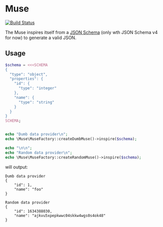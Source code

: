 # Muse
[![Build Status](https://travis-ci.org/KnpLabs/muse.svg)](https://travis-ci.org/KnpLabs/muse)

The Muse inspires itself from a [JSON Schema](http://json-schema.org/) (only wth JSON Schema v4 for now) to generate a valid JSON.

## Usage

``` php
$schema = <<<SCHEMA
{
  "type": "object",
  "properties": {
    "id": {
      "type": "integer"
    },
    "name": {
      "type": "string"
    }
  }
}
SCHEMA;


echo "Dumb data provider\n";
echo \Muse\MuseFactory::createDumbMuse()->inspire($schema);

echo "\n\n";
echo "Random data provider\n";
echo \Muse\MuseFactory::createRandomMuse()->inspire($schema);
```

will output:

```
Dumb data provider
{
    "id": 1,
    "name": "foo"
}

Random data provider
{
    "id": 1634388030,
    "name": "ajkvu5xpepkwwc04skkw4wgs0s4ok48"
}
```
